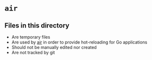 # `air`

## Files in this directory

- Are temporary files
- Are used by [air](https://github.com/cosmtrek/air) in order to provide hot-reloading for Go applications
- Should not be manually edited nor created
- Are not tracked by git
